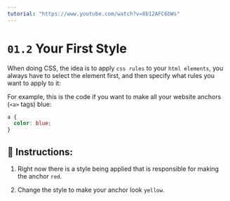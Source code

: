 ```yaml
---
tutorial: "https://www.youtube.com/watch?v=8b12AFC6bWs"
---
```


# `01.2` Your First Style

When doing CSS, the idea is to apply `css rules` to your `html elements`, you always have to select the element first, and then specify what rules you want to apply to it:

For example, this is the code if you want to make all your website anchors (`<a>` tags) blue:

```css
a {
  color: blue;
}
```

## 📝 Instructions:

1. Right now there is a style being applied that is responsible for making the anchor `red`.

2. Change the style to make your anchor look `yellow`.
